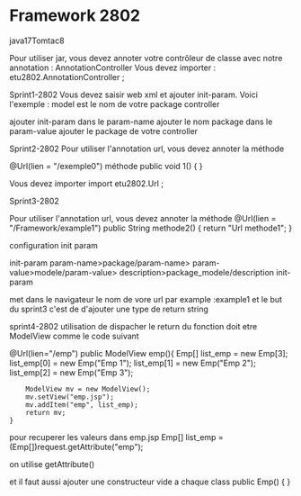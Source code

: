 # Framework 2802

java17Tomtac8

Pour utiliser jar, vous devez annoter votre contrôleur de classe avec notre annotation : AnnotationController
Vous devez importer : etu2802.AnnotationController ;

Sprint1-2802
Vous devez saisir web xml et ajouter init-param. Voici l'exemple :
model est le nom de votre package controller

ajouter init-param
dans le param-name ajouter le nom package
dans le param-value ajouter le package de votre controller

Sprint2-2802
Pour utiliser l'annotation url, vous devez annoter la méthode

@Url(lien = "/exemple0")
    méthode public void 1() {
    }
    
Vous devez importer import etu2802.Url ;


Sprint3-2802

Pour utiliser l'annotation url, vous devez annoter la méthode
@Url(lien = "/Framework/example1")
    public String methode2() {
        return "Url methode1";
    }

configuration init param

init-param
    param-name>package/param-name>
    param-value>modele/param-value>
    description>package_modele/description
init-param


met dans le navigateur le nom de vore url par example :example1
et le but du sprint3 c'est de d'ajouter une type de return string


sprint4-2802 utilisation de dispacher
le return du fonction doit etre ModelView
comme le code suivant

@Url(lien="/emp")
    public ModelView emp(){
        Emp[] list_emp = new Emp[3];
        list_emp[0] = new Emp("Emp 1");
        list_emp[1] = new Emp("Emp 2");
        list_emp[2] = new Emp("Emp 3");

        ModelView mv = new ModelView();
        mv.setView("emp.jsp");
        mv.addItem("emp", list_emp);
        return mv;
    }

pour recuperer les valeurs dans emp.jsp
Emp[] list_emp = (Emp[])request.getAttribute("emp");

on utilise getAttribute()

et il faut aussi ajouter une constructeur vide a chaque class
public Emp() {
}
